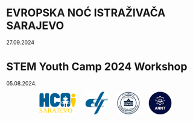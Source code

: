 # EVROPSKA NOĆ ISTRAŽIVAČA SARAJEVO

27.09.2024

# STEM Youth Camp 2024 Workshop 

05.08.2024.


<p align="center">
  <img src="assets/logo_hcaisa.svg" alt="HCAI Sarajevo" width="100" hspace="20"/>
  <img src="assets/etf_logo.svg" alt="Logo 3" width="60" />
  <img src="assets/unsa_logo.svg" alt="Logo 4" width="60" hspace="20"/>
  <img src="assets/logo_annt.jpg" alt="Logo 2" width="60" />
</p>
